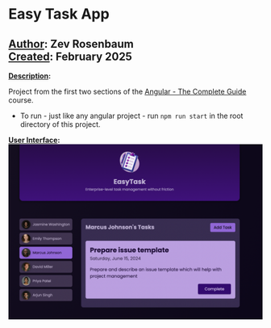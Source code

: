 # Easy Task App

## <u>Author</u>: Zev Rosenbaum<br><u>Created</u>: February 2025

<u>**Description</u>:**<br>

Project from the first two sections of the [Angular - The Complete Guide](https://www.udemy.com/course/the-complete-guide-to-angular-2/?couponCode=KEEPLEARNING) course.
<ul>
<li>To run - just like any angular project - run <code>npm run start</code> in the root directory of this project.</li>
</ul>

<u>**User Interface</u>:**<br>
![User Demo](task_app_screenshot.png)
